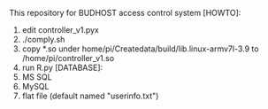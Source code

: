 <!---
Securicraft/Securicraft is a ✨ special ✨ repository because its `README.md` (this file) appears on your GitHub profile.
You can click the Preview link to take a look at your changes.
--->
This repository for BUDHOST access control system
[HOWTO]:
1. edit controller_v1.pyx
2. ./comply.sh
3. copy *.so under home/pi/Createdata/build/lib.linux-armv7l-3.9 to /home/pi/controller_v1.so
4. run R.py
[DATABASE]:
1. MS SQL
2. MySQL
3. flat file (default named "userinfo.txt")
